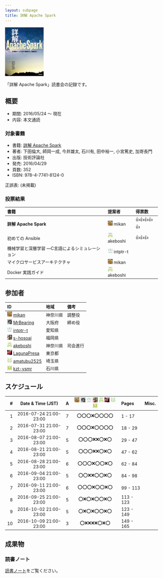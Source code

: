 ```yaml
---
layout: subpage
title: 詳解 Apache Spark
---
```


[![詳解 Apache Spark](/images/cover-spark.jpg)](http://gihyo.jp/book/2016/978-4-7741-8124-0)

「詳解 Apache Spark」読書会の記録です。

## 概要

* 期間: 2016/05/24 ～ 現在
* 内容: 本文通読

### 対象書籍

* 書籍: [詳解 Apache Spark](http://gihyo.jp/book/2016/978-4-7741-8124-0)
* 著者: 下田倫大, 師岡一成, 今井雄太, 石川有, 田中裕一, 小宮篤史, 加嵜長門
* 出版: 技術評論社
* 発売: 2016/04/29
* 頁数: 352
* ISBN: 978-4-7741-8124-0

正誤表: (未掲載)

### 投票結果

| 書籍                                            | 提案者                                      | 得票数             |
|:------------------------------------------------|:--------------------------------------------|:-------------------|
| **詳解 Apache Spark**                           | ![](/images/users/mikan_16.png) mikan       |:+1::+1::+1::+1::+1:|
| 初めての Ansible                                | ![](/images/users/akeboshi_16.png) akeboshi |:+1::+1::+1:        |
| 機械学習と深層学習 ―C言語によるシミュレーション | ![](/images/users/intptr-t_16.png) intptr-t |                    |
| マイクロサービスアーキテクチャ                  | ![](/images/users/mikan_16.png) mikan       |                    |
| Docker 実践ガイド                               | ![](/images/users/akeboshi_16.png) akeboshi |                    |

## 参加者

| ID                                                                                     | 地域     | 備考             |
|:---------------------------------------------------------------------------------------|:---------|:-----------------|
| ![](/images/users/mikan_16.png) [mikan](https://github.com/mikan)                      | 神奈川県 | 調整役           |
| ![](/images/users/MrBearing_16.png) [MrBearing](https://github.com/MrBearing)          | 大阪府   | 締め役           |
| ![](/images/users/intptr-t_16.png) [intptr-t](https://github.com/intptr-t)             | 愛知県   |                  |
| ![](/images/users/s-hosoai_16.png) [s-hosoai](https://github.com/s-hosoai)             | 福岡県   |                  |
| ![](/images/users/akeboshi_16.png) [akeboshi](https://github.com/akeboshi)             | 神奈川県 | 司会進行         |
| ![](/images/users/LagunaPresa_16.png) [LagunaPresa](https://github.com/LagunaPresa)    | 東京都   |                  |
| ![](/images/users/amatubu2525_16.png) [amatubu2525](https://github.com/amatubu2525)    | 埼玉県   |                  |
| ![](/images/users/kzt-ysmr_16.png) [kzt-ysmr](https://github.com/kzt-ysmr)             | 石川県   |                  |

## スケジュール

| # | Date & Time (JST) | A | ![](/images/users/mikan_16.png) ![](/images/users/MrBearing_16.png) ![](/images/users/intptr-t_16.png) ![](/images/users/s-hosoai_16.png) ![](/images/users/akeboshi_16.png) ![](/images/users/LagunaPresa_16.png) ![](/images/users/amatubu2525_16.png) ![](/images/users/kzt-ysmr_16.png) | Pages | Misc. |
|---:|:----------------------:|:-:|:------------------------:|:----------|:--------------------|
|  1 | 2016-07-24 21:00-23:00 | 7 | :o::o::o::x::o::o::o::o: | 1 - 17    |                     |
|  2 | 2016-07-31 21:00-23:00 | 7 | :o::o::o::x::o::o::o::o: | 18 - 29   |                     |
|  3 | 2016-08-07 21:00-23:00 | 5 | :o::o::o::x::x::o::x::o: | 29 - 47   |                     |
|  4 | 2016-08-21 21:00-23:00 | 5 | :o::o::o::x::x::o::x::o: | 47 - 62   |                     |
|  5 | 2016-08-28 21:00-23:00 | 6 | :o::o::o::x::o::o::x::o: | 62 - 84   |                     |
|  6 | 2016-09-04 21:00-23:00 | 5 | :o::o::x::x::o::o::x::o: | 84 - 98   |                     |
|  7 | 2016-09-11 21:00-23:00 | 6 | :o::o::o::x::o::o::x::o: | 99 - 113  |                     |
|  8 | 2016-09-25 21:00-23:00 | 5 | :o::x::o::x::o::o::x::o: | 113 - 123 |                     |
|  9 | 2016-10-02 21:00-23:00 | 5 | :o::x::o::x::o::o::x::o: | 123 - 149 |                     |
| 10 | 2016-10-09 21:00-23:00 | 3 | :o::x::x::x::x::o::x::o: | 149 - 165 |                     |

## 成果物

### 読書ノート

[読書ノート](/note/7-spark)をご覧ください。
